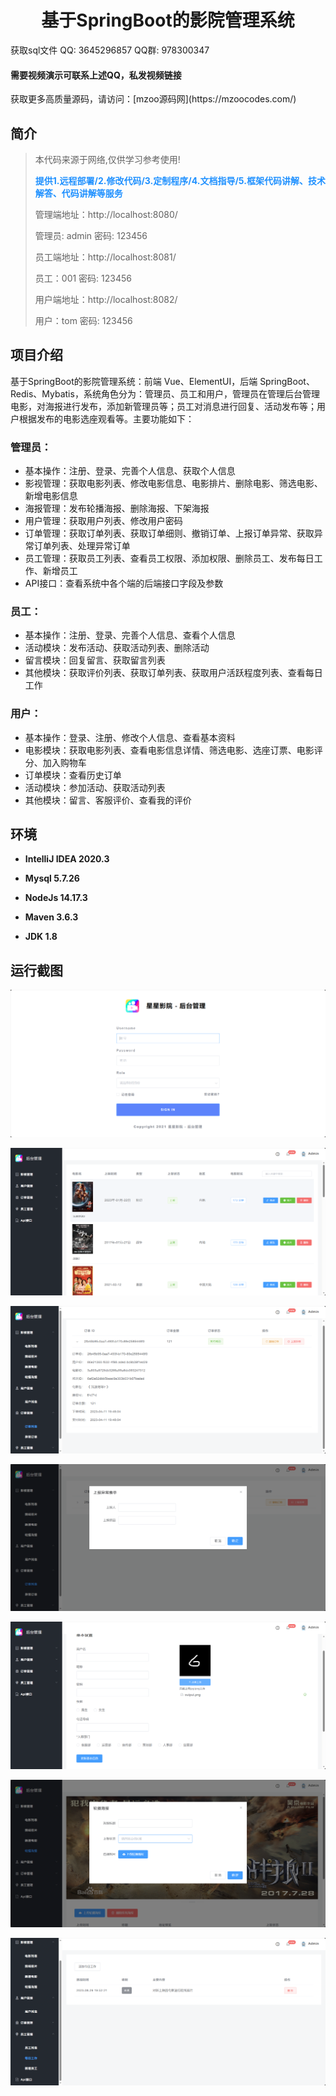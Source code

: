 <p><h1 align="center">基于SpringBoot的影院管理系统</h1></p>

<p> 获取sql文件 QQ: 3645296857 QQ群: 978300347 </p>
<h4> 需要视频演示可联系上述QQ，私发视频链接 </h4>
<p> 获取更多高质量源码，请访问：[mzoo源码网](https://mzoocodes.com/)</p>

## 简介

> 本代码来源于网络,仅供学习参考使用!
>
> <b style="color: dodgerblue"> 提供1.远程部署/2.修改代码/3.定制程序/4.文档指导/5.框架代码讲解、技术解答、代码讲解等服务 </b>
>
> 管理端地址：http://localhost:8080/
>
> 管理员: admin 密码: 123456
>
> 员工端地址：http://localhost:8081/
> 
> 员工：001 密码: 123456
>
> 用户端地址：http://localhost:8082/
> 
> 用户：tom 密码: 123456

## 项目介绍

基于SpringBoot的影院管理系统：前端 Vue、ElementUI，后端 SpringBoot、Redis、Mybatis，系统角色分为：管理员、员工和用户，管理员在管理后台管理电影，对海报进行发布，添加新管理员等；员工对消息进行回复、活动发布等；用户根据发布的电影选座观看等。主要功能如下：

### 管理员：

- 基本操作：注册、登录、完善个人信息、获取个人信息
- 影视管理：获取电影列表、修改电影信息、电影排片、删除电影、筛选电影、新增电影信息
- 海报管理：发布轮播海报、删除海报、下架海报
- 用户管理：获取用户列表、修改用户密码
- 订单管理：获取订单列表、获取订单细则、撤销订单、上报订单异常、获取异常订单列表、处理异常订单
- 员工管理：获取员工列表、查看员工权限、添加权限、删除员工、发布每日工作、新增员工
- API接口：查看系统中各个端的后端接口字段及参数

### 员工：

- 基本操作：注册、登录、完善个人信息、查看个人信息
- 活动模块：发布活动、获取活动列表、删除活动
- 留言模块：回复留言、获取留言列表
- 其他模块：获取评价列表、获取订单列表、获取用户活跃程度列表、查看每日工作

### 用户：

- 基本操作：登录、注册、修改个人信息、查看基本资料
- 电影模块：获取电影列表、查看电影信息详情、筛选电影、选座订票、电影评分、加入购物车
- 订单模块：查看历史订单
- 活动模块：参加活动、获取活动列表
- 其他模块：留言、客服评价、查看我的评价

## 环境

- <b>IntelliJ IDEA 2020.3</b>

- <b>Mysql 5.7.26</b>

- <b>NodeJs 14.17.3</b>

- <b>Maven 3.6.3</b>

- <b>JDK 1.8</b>


## 运行截图
![](screenshot/1.png)

![](screenshot/2.png)

![](screenshot/3.png)

![](screenshot/4.png)

![](screenshot/5.png)

![](screenshot/6.png)

![](screenshot/7.png)
